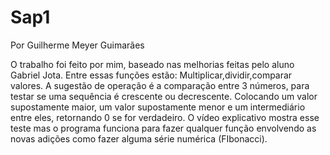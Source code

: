 # Sap1
Por Guilherme Meyer Guimarães

O trabalho foi feito por mim, baseado nas melhorias feitas pelo aluno Gabriel Jota. Entre essas funções estão: Multiplicar,dividir,comparar valores. A sugestão de operação é a comparação entre 3 números, para testar se uma sequência é crescente ou decrescente. Colocando um valor supostamente maior, um valor supostamente menor e um intermediário entre eles, retornando 0 se for verdadeiro. O vídeo explicativo mostra esse teste mas o programa funciona para fazer qualquer função envolvendo as novas adições como fazer alguma série numérica (FIbonacci). 
